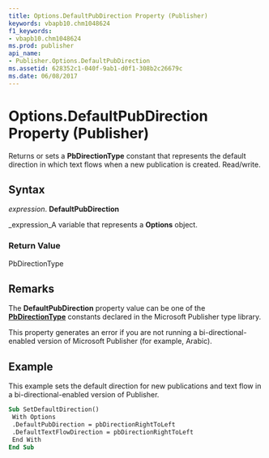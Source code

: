 ```yaml
---
title: Options.DefaultPubDirection Property (Publisher)
keywords: vbapb10.chm1048624
f1_keywords:
- vbapb10.chm1048624
ms.prod: publisher
api_name:
- Publisher.Options.DefaultPubDirection
ms.assetid: 628352c1-040f-9ab1-d0f1-308b2c26679c
ms.date: 06/08/2017
---
```



# Options.DefaultPubDirection Property (Publisher)

Returns or sets a  **PbDirectionType** constant that represents the default direction in which text flows when a new publication is created. Read/write.


## Syntax

 _expression_. **DefaultPubDirection**

 _expression_A variable that represents a  **Options** object.


### Return Value

PbDirectionType


## Remarks

The  **DefaultPubDirection** property value can be one of the **[PbDirectionType](pbdirectiontype-enumeration-publisher.md)** constants declared in the Microsoft Publisher type library.

This property generates an error if you are not running a bi-directional-enabled version of Microsoft Publisher (for example, Arabic).


## Example

This example sets the default direction for new publications and text flow in a bi-directional-enabled version of Publisher.


```vb
Sub SetDefaultDirection() 
 With Options 
 .DefaultPubDirection = pbDirectionRightToLeft 
 .DefaultTextFlowDirection = pbDirectionRightToLeft 
 End With 
End Sub
```


